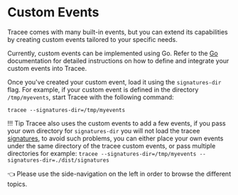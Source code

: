 # Custom Events

Tracee comes with many built-in events, but you can extend its capabilities by creating custom events tailored to your specific needs.

Currently, custom events can be implemented using Go.  Refer to the [Go](./golang.md) documentation for detailed instructions on how to define and integrate your custom events into Tracee.

Once you've created your custom event, load it using the `signatures-dir` flag. For example, if your custom event is defined in the directory `/tmp/myevents`, start Tracee with the following command:

```
tracee --signatures-dir=/tmp/myevents
```

!!! Tip
    Tracee also uses the custom events to add a few events, if you pass your own directory
    for `signatures-dir` you will not load the tracee [signatures](../builtin/security-events.md),
    to avoid such problems, you can either place your own events under the same directory of the tracee custom events,
    or pass multiple directories for example:
    ```
    tracee --signatures-dir=/tmp/myevents --signatures-dir=./dist/signatures
    ```

👈 Please use the side-navigation on the left in order to browse the different topics.

